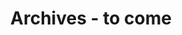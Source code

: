 ---
title : "Archives - to come"
page_header_bg : "images/background/homepage-one-banner.jpg"
draft : false
layout : "gallery"
#gallery_items: 
slug: archives
---